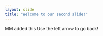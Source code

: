 ```yaml
---
layout: slide
title: "Welcome to our second slide!"
---
```

MM added this
Use the left arrow to go back!
